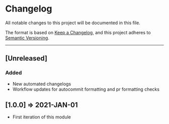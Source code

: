 # Changelog

All notable changes to this project will be documented in this file.

The format is based on [Keep a Changelog](https://keepachangelog.com/en/1.0.0/),
and this project adheres to [Semantic Versioning](https://semver.org/spec/v2.0.0.html).

----

## [Unreleased]

### Added

* New automated changelogs
* Workflow updates for autocommit formatting and pr formatting checks

## [1.0.0] => 2021-JAN-01

* First iteration of this module
